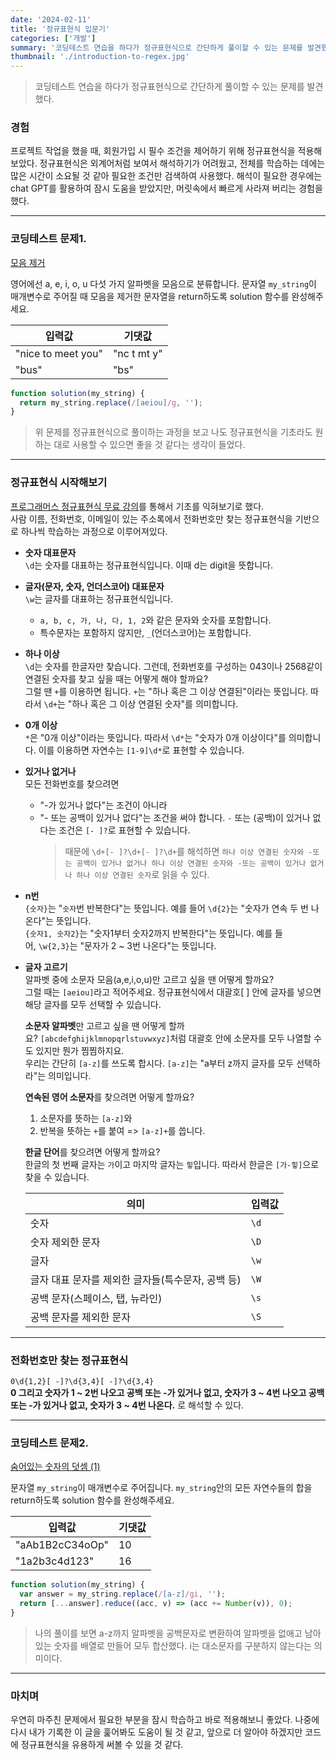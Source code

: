 ```yaml
---
date: '2024-02-11'
title: '정규표현식 입문기'
categories: ['개발']
summary: '코딩테스트 연습을 하다가 정규표현식으로 간단하게 풀이할 수 있는 문제를 발견했다.'
thumbnail: './introduction-to-regex.jpg'
---
```


> 코딩테스트 연습을 하다가 정규표현식으로 간단하게 풀이할 수 있는 문제를 발견했다.

### 경험

프로젝트 작업을 했을 때, 회원가입 시 필수 조건을 제어하기 위해 정규표현식을 적용해보았다. 정규표현식은 외계어처럼 보여서 해석하기가 어려웠고, 전체를 학습하는 데에는 많은 시간이 소요될 것 같아 필요한 조건만 검색하여 사용했다. 해석이 필요한 경우에는 chat GPT를 활용하여 잠시 도움을 받았지만, 머릿속에서 빠르게 사라져 버리는 경험을 했다.

---

### 코딩테스트 문제1.

[모음 제거](https://school.programmers.co.kr/learn/courses/30/lessons/120849)

영어에선 a, e, i, o, u 다섯 가지 알파벳을 모음으로 분류합니다. 문자열 `my_string`이 매개변수로 주어질 때 모음을 제거한 문자열을 return하도록 solution 함수를 완성해주세요.

| 입력값             | 기댓값      |
| ------------------ | ----------- |
| "nice to meet you" | "nc t mt y" |
| "bus"              | "bs"        |

```js
function solution(my_string) {
  return my_string.replace(/[aeiou]/g, '');
}
```

> 위 문제를 정규표현식으로 풀이하는 과정을 보고 나도 정규표현식을 기초라도 원하는 대로 사용할 수 있으면 좋을 것 같다는 생각이 들었다.

---

### 정규표현식 시작해보기

[프로그래머스 정규표현식 무료 강의](https://school.programmers.co.kr/learn/courses/11/11-%EC%A0%95%EA%B7%9C%ED%91%9C%ED%98%84%EC%8B%9D)를 통해서 기초를 익혀보기로 했다.  
사람 이름, 전화번호, 이메일이 있는 주소록에서 전화번호만 찾는 정규표현식을 기반으로 하나씩 학습하는 과정으로 이루어져있다.

- **숫자 대표문자**  
  `\d`는 숫자를 대표하는 정규표현식입니다. 이때 d는 digit을 뜻합니다.

- **글자(문자, 숫자, 언더스코어) 대표문자**  
  `\w`는 글자를 대표하는 정규표현식입니다.

  - `a, b, c, 가, 나, 다, 1, 2`와 같은 문자와 숫자를 포함합니다.
  - 특수문자는 포함하지 않지만, `_`(언더스코어)는 포함합니다.

- **하나 이상**  
  `\d`는 숫자를 한글자만 찾습니다. 그런데, 전화번호를 구성하는 043이나 2568같이 연결된 숫자를 찾고 싶을 때는 어떻게 해야 할까요?  
  그럴 땐 `+`를 이용하면 됩니다. `+`는 "하나 혹은 그 이상 연결된"이라는 뜻입니다. 따라서 `\d+`는 "하나 혹은 그 이상 연결된 숫자"를 의미합니다.

- **0개 이상**  
  `*`은 "0개 이상"이라는 뜻입니다. 따라서 `\d*`는 "숫자가 0개 이상이다"를 의미합니다. 이를 이용하면 자연수는 `[1-9]\d*`로 표현할 수 있습니다.

- **있거나 없거나**  
  모든 전화번호를 찾으려면

  - "-가 있거나 없다"는 조건이 아니라
  - "- 또는 공백이 있거나 없다"는 조건을 써야 합니다.
    `-` 또는 (공백)이 있거나 없다는 조건은 `[- ]?`로 표현할 수 있습니다.
    > 때문에 `\d+[- ]?\d+[- ]?\d+`를 해석하면 `하나 이상 연결된 숫자와 -또는 공백이 있거나 없거나 하나 이상 연결된 숫자와 -또는 공백이 있거나 없거나 하나 이상 연결된 숫자`로 읽을 수 있다.

- **n번**  
  `{숫자}`는 "`숫자`번 반복한다"는 뜻입니다. 예를 들어 `\d{2}`는 "숫자가 연속 두 번 나온다"는 뜻입니다.  
  `{숫자1, 숫자2}`는 "숫자1부터 숫자2까지 반복한다"는 뜻입니다. 예를 들어, `\w{2,3}`는 "문자가 2 ~ 3번 나온다"는 뜻입니다.

- **글자 고르기**  
  알파벳 중에 소문자 모음(a,e,i,o,u)만 고르고 싶을 땐 어떻게 할까요?  
  그럴 때는 `[aeiou]`라고 적어주세요. 정규표현식에서 대괄호[ ] 안에 글자를 넣으면 해당 글자를 모두 선택할 수 있습니다.

  **소문자 알파벳**만 고르고 싶을 땐 어떻게 할까요? `[abcdefghijklmnopqrlstuvwxyz]`처럼 대괄호 안에 소문자를 모두 나열할 수도 있지만 뭔가 찜찜하지요.  
  우리는 간단히 `[a-z]`를 쓰도록 합시다. `[a-z]`는 "a부터 z까지 글자를 모두 선택하라"는 의미입니다.

  **연속된 영어 소문자**를 찾으려면 어떻게 할까요?

  1. 소문자를 뜻하는 `[a-z]`와
  2. 반복을 뜻하는 `+`를 붙여 => `[a-z]+`를 씁니다.

  **한글 단어**를 찾으려면 어떻게 할까요?  
  한글의 첫 번째 글자는 `가`이고 마지막 글자는 `힣`입니다. 따라서 한글은 `[가-힣]`으로 찾을 수 있습니다.

  | 의미                                              | 입력값 |
  | ------------------------------------------------- | ------ |
  | 숫자                                              | `\d`   |
  | 숫자 제외한 문자                                  | `\D`   |
  | 글자                                              | `\w`   |
  | 글자 대표 문자를 제외한 글자들(특수문자, 공백 등) | `\W`   |
  | 공백 문자(스페이스, 탭, 뉴라인)                   | `\s`   |
  | 공백 문자를 제외한 문자                           | `\S`   |

---

### 전화번호만 찾는 정규표현식

`0\d{1,2}[ -]?\d{3,4}[ -]?\d{3,4}`  
**0 그리고 숫자가 1 ~ 2번 나오고 공백 또는 -가 있거나 없고, 숫자가 3 ~ 4번 나오고 공백 또는 -가 있거나 없고, 숫자가 3 ~ 4번 나온다.** 로 해석할 수 있다.

---

### 코딩테스트 문제2.

[숨어있는 숫자의 덧셈 (1)](https://school.programmers.co.kr/learn/courses/30/lessons/120851)

문자열 `my_string`이 매개변수로 주어집니다. `my_string`안의 모든 자연수들의 합을 return하도록 solution 함수를 완성해주세요.

| 입력값          | 기댓값 |
| --------------- | ------ |
| "aAb1B2cC34oOp" | 10     |
| "1a2b3c4d123"   | 16     |

```js
function solution(my_string) {
  var answer = my_string.replace(/[a-z]/gi, '');
  return [...answer].reduce((acc, v) => (acc += Number(v)), 0);
}
```

> 나의 풀이를 보면 a-z까지 알파벳을 공백문자로 변환하여 알파벳을 없애고 남아있는 숫자를 배열로 만들어 모두 합산했다. i는 대소문자를 구분하지 않는다는 의미이다.

---

### 마치며

우연히 마주친 문제에서 필요한 부분을 잠시 학습하고 바로 적용해보니 좋았다. 나중에 다시 내가 기록한 이 글을 훑어봐도 도움이 될 것 같고, 앞으로 더 알아야 하겠지만 코드에 정규표현식을 유용하게 써볼 수 있을 것 같다.
